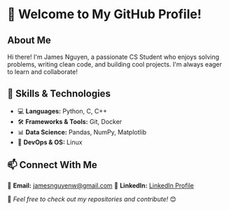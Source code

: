 # 👋 Welcome to My GitHub Profile!

## About Me
Hi there! I'm James Nguyen, a passionate CS Student who enjoys solving problems, writing clean code, and building cool projects. I'm always eager to learn and collaborate!

## 🚀 Skills & Technologies
- 💻 **Languages:** Python, C, C++
- 🛠️ **Frameworks & Tools:** Git, Docker  
- 📊 **Data Science:** Pandas, NumPy, Matplotlib  
- 🔧 **DevOps & OS:** Linux

## 📫 Connect With Me
📧 **Email:** jamesnguyenw@gmail.com 
💼 **LinkedIn:** [LinkedIn Profile](https://www.linkedin.com/in/anh-nguyen-1aa2b7268/)  

🔹 *Feel free to check out my repositories and contribute!* 😊  
